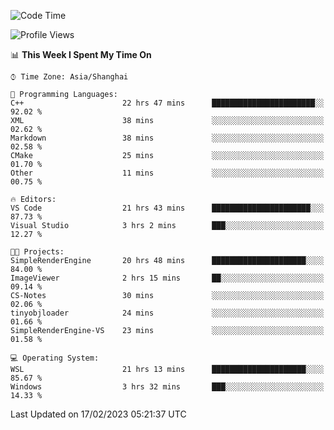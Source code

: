 <!--START_SECTION:waka-->
![Code Time](http://img.shields.io/badge/Code%20Time-653%20hrs%2015%20mins-blue)

![Profile Views](http://img.shields.io/badge/Profile%20Views-0-blue)

📊 **This Week I Spent My Time On** 

```text
⌚︎ Time Zone: Asia/Shanghai

💬 Programming Languages: 
C++                      22 hrs 47 mins      ███████████████████████░░   92.02 % 
XML                      38 mins             ░░░░░░░░░░░░░░░░░░░░░░░░░   02.62 % 
Markdown                 38 mins             ░░░░░░░░░░░░░░░░░░░░░░░░░   02.58 % 
CMake                    25 mins             ░░░░░░░░░░░░░░░░░░░░░░░░░   01.70 % 
Other                    11 mins             ░░░░░░░░░░░░░░░░░░░░░░░░░   00.75 % 

🔥 Editors: 
VS Code                  21 hrs 43 mins      ██████████████████████░░░   87.73 % 
Visual Studio            3 hrs 2 mins        ███░░░░░░░░░░░░░░░░░░░░░░   12.27 % 

🐱‍💻 Projects: 
SimpleRenderEngine       20 hrs 48 mins      █████████████████████░░░░   84.00 % 
ImageViewer              2 hrs 15 mins       ██░░░░░░░░░░░░░░░░░░░░░░░   09.14 % 
CS-Notes                 30 mins             ░░░░░░░░░░░░░░░░░░░░░░░░░   02.06 % 
tinyobjloader            24 mins             ░░░░░░░░░░░░░░░░░░░░░░░░░   01.66 % 
SimpleRenderEngine-VS    23 mins             ░░░░░░░░░░░░░░░░░░░░░░░░░   01.58 % 

💻 Operating System: 
WSL                      21 hrs 13 mins      █████████████████████░░░░   85.67 % 
Windows                  3 hrs 32 mins       ███░░░░░░░░░░░░░░░░░░░░░░   14.33 % 

```


 Last Updated on 17/02/2023 05:21:37 UTC
<!--END_SECTION:waka-->